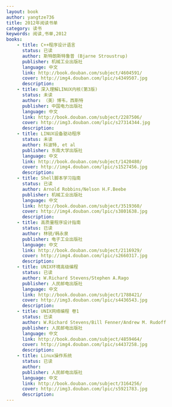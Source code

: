 ```yaml
---
layout: book
author: yangtze736
title: 2012年阅读书单
category: 读书
keywords: 阅读,书单,2012
books: 
    - title: C++程序设计语言
      status: 已读
      author: 斯特朗斯特鲁普 (Bjarne Stroustrup) 
      publisher: 机械工业出版社
      language: 中文
      link: http://book.douban.com/subject/4604591/
      cover: http://img4.douban.com/lpic/s4349507.jpg
      description: 
    - title: 深入理解LINUX内核(第3版)
      status: 未读
      author: （美）博韦，西斯特 
      publisher: 中国电力出版社
      language: 中文
      link: http://book.douban.com/subject/2287506/
      cover: http://img3.douban.com/lpic/s27314344.jpg
      description: 
    - title: LINUX设备驱动程序
      status: 未读
      author: 科波特, et al
      publisher: 东南大学出版社
      language: 中文
      link: http://book.douban.com/subject/1420480/
      cover: http://img4.douban.com/lpic/s1527456.jpg
      description: 
    - title: Shell脚本学习指南
      status: 已读
      author: Arnold Robbins/Nelson H.F.Beebe
      publisher: 机械工业出版社
      language: 中文
      link: http://book.douban.com/subject/3519360/
      cover: http://img4.douban.com/lpic/s3801638.jpg
      description:
    - title: 高质量程序设计指南
      status: 已读
      author: 林锐/韩永泉
      publisher: 电子工业出版社
      language: 中文
      link: http://book.douban.com/subject/2116929/
      cover: http://img4.douban.com/lpic/s2660317.jpg
      description:
    - title: UNIX环境高级编程
      status: 已读
      author: W.Richard Stevens/Stephen A.Rago
      publisher: 人民邮电出版社
      language: 中文
      link: http://book.douban.com/subject/1788421/
      cover: http://img3.douban.com/lpic/s4436543.jpg
      description:
    - title: UNIX网络编程 卷1
      status: 已读
      author: W.Richard Stevens/Bill Fenner/Andrew M. Rudoff
      publisher: 人民邮电出版社
      language: 中文
      link: http://book.douban.com/subject/4859464/
      cover: http://img4.douban.com/lpic/s4437258.jpg
      description: 
    - title: Linux操作系统
      status: 已读
      author: 
      publisher: 人民邮电出版社
      language: 中文
      link: http://book.douban.com/subject/3164256/
      cover: http://img3.douban.com/lpic/s5921783.jpg
      description: 
---
```



